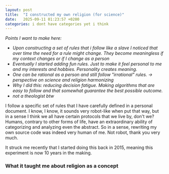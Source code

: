 ```yaml
---
layout: post
title:  "I constructed my own religion (for science)"
date:   2025-09-11 01:23:57 +0200
categories: i dont have categories yet i think
---
```


*Points I want to make here:*
- *Upon constructing a set of rules that i follow like a slave I noticed that over time the need for a rule might change. They become meaningless if my context changes or if I change as a person*
- *Eventually I started adding fun rules. Just to make it feel personal to me and my interests and hobbies. Personality creates meaning.*
- *One can be rational as a person and still follow "irrational" rules. -> perspective on science and religion harmonizing*
- *Why I did this: reducing decision fatigue. Making algorithms that are easy to follow and that somewhat guarantee the best possible outcome.*
- *not a theologist btw*

I follow a specific set of rules that I have carefully defined in a personal document. I know, I know, it sounds very robot-like when put that way, but in a sense I think we all have certain protocols that we live by, don't we? Humans, contrary to other forms of life, have an extraordinary ability of categorizing and analyzing even the abstract. So in a sense, rewriting my own source code was indeed very human of me. Not robot, thank you very much. 

It struck me recently that I started doing this back in 2015, meaning this experiment is now 10 years in the making. 

### What it taught me about religion as a concept